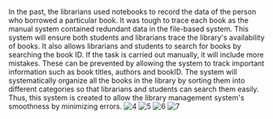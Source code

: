 In the past, the librarians used notebooks to record the data of the person who borrowed a particular book. It was tough to trace each book as the
manual system contained redundant data in the file-based system. This system will ensure both
students and librarians trace the library's availability of books. It also allows librarians and
students to search for books by searching the book ID.
If the task is carried out manually, it will include more mistakes. These can be prevented by allowing the system to track important information such as book
titles, authors and bookID. The system will systematically organize all the books in the library by
sorting them into different categories so that librarians and students can search them easily. Thus, this system
is created to allow the library management system's smoothness by minimizing errors.
![4](https://user-images.githubusercontent.com/82915997/156950550-67d2d9fd-5bf3-4b4f-8180-e41d62bf980d.png)
![5](https://user-images.githubusercontent.com/82915997/156950552-9dda9f7f-49b9-4ffd-9ab5-101be4c37448.png)
![6](https://user-images.githubusercontent.com/82915997/156950553-2b25b4be-28ad-4d02-b84d-c06ec8731151.png)
![7](https://user-images.githubusercontent.com/82915997/156950554-be593b5d-ee46-4955-8716-bbd2958fc6f1.png)
